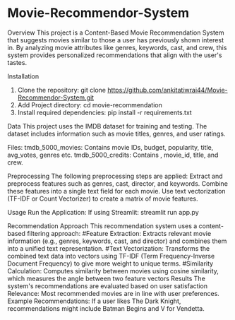 # Movie-Recommendor-System
Overview
      This project is a Content-Based Movie Recommendation System that suggests movies similar to those a user has previously shown interest in. By analyzing movie attributes like genres, keywords, cast, and crew, this system provides personalized recommendations that align with the user's tastes.
      
Installation
  1. Clone the repository: git clone https://github.com/ankitatiwrai44/Movie-Recommendor-System.git
  2. Add Project directory: cd movie-recommendation
  3. Install required dependencies: pip install -r requirements.txt
     
 Data
  This project uses the IMDB dataset for training and testing. The dataset includes information such as movie titles, genres,   and user ratings.

Files:
tmdb_5000_movies: Contains movie IDs, budget, popularity, title, avg_votes, genres etc.
tmdb_5000_credits: Contains , movie_id, title, and crew.

Preprocessing
  The following preprocessing steps are applied:
    Extract and preprocess features such as genres, cast, director, and keywords.
    Combine these features into a single text field for each movie.
    Use text vectorization (TF-IDF or Count Vectorizer) to create a matrix of movie features.

Usage
  Run the Application:
    If using Streamlit: streamlit run app.py

Recommendation Approach
  This recommendation system uses a content-based filtering approach:
    #Feature Extraction: Extracts relevant movie information (e.g., genres, keywords, cast, and director) and combines them       into a unified text representation.
    #Text Vectorization: Transforms the combined text data into vectors using TF-IDF (Term Frequency-Inverse Document             Frequency) to give more weight to unique terms.
    #Similarity Calculation: Computes similarity between movies using cosine similarity, which measures the angle between         two feature vectors
Results
  The system's recommendations are evaluated based on user satisfaction
  Relevance: Most recommended movies are in line with user preferences.
  Example Recommendations:
  If a user likes The Dark Knight, recommendations might include Batman Begins and V for Vendetta.



  
